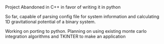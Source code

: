 Project Abandoned in C++ in favor of writing it in python

So far, capable of parsing config file for system information and calculating 1D gravitational potential of a binary system.

Working on porting to python. Planning on using existing monte carlo integration algorithms and TKINTER to make an application
